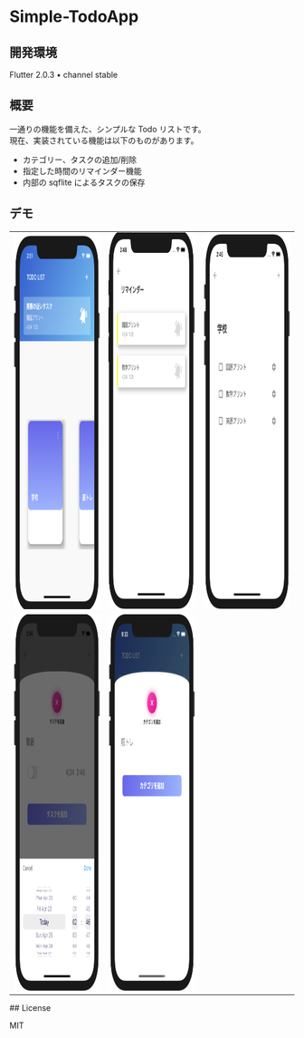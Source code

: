# Simple-TodoApp

## 開発環境

Flutter 2.0.3 • channel stable

## 概要

一通りの機能を備えた、シンプルな Todo リストです。  
現在、実装されている機能は以下のものがあります。

- カテゴリー、タスクの追加/削除
- 指定した時間のリマインダー機能
- 内部の sqflite によるタスクの保存

## デモ

<table>
    <tr>
      <td><img src='readme_images/home.png' width='330px' height='665px'></td>
      <td><img src='readme_images/reminder.png' width='330px' height='665px'></td>
      <td><img src='readme_images/task.png' width='330px' height='665px'></td>
    </tr>
    <tr>
      <td><img src='readme_images/time.png' width='330px' height='665px'></td>
      <td><img src='readme_images/add_todo.png' width='330px' height='665px'></td>
    </tr>
  </table>
## License

MIT
